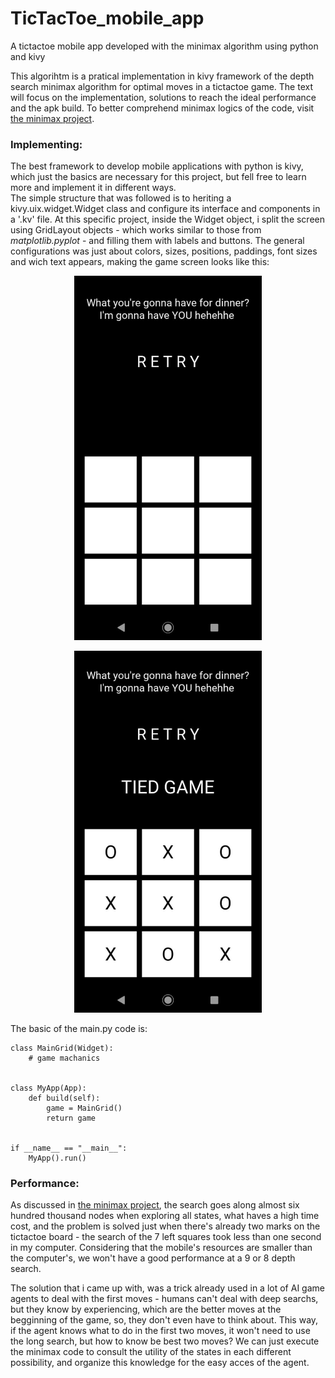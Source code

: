 # TicTacToe_mobile_app
A tictactoe mobile app developed with the minimax algorithm using  python and kivy

This algorihtm is a pratical implementation in kivy framework of the depth search minimax algorithm for optimal moves in a tictactoe game. The text will focus on the implementation, solutions to reach the ideal performance and the apk build. To better comprehend minimax logics of the code, visit [the minimax project](https://github.com/RodrigoMarquesP/TicTacToe_minimax_depth_search).


### Implementing:
The best framework to develop mobile applications with python is kivy, which just the basics are necessary for this project, but fell free to learn more and implement it in different ways.  
The simple structure that was followed is to heriting a kivy.uix.widget.Widget class and configure its interface and components in a '.kv' file. At this specific project, inside the Widget object, i split the screen using GridLayout objects - which works similar to those from *matplotlib.pyplot* - and filling them with labels and buttons. The general configurations was just about colors, sizes, positions, paddings, font sizes and wich text appears, making the game screen looks like this:
  

<p align="center">
  <img src="images/game_screen.jpg" width="300">
</p>

  
<p align="center">
  <img src="images/game_screen2.jpeg" width="300">
</p>

  
The basic of the main.py code is:

````
class MainGrid(Widget):
    # game machanics


class MyApp(App):
    def build(self):
        game = MainGrid()
        return game


if __name__ == "__main__":
    MyApp().run()
````


### Performance:

As discussed in [the minimax project](https://github.com/RodrigoMarquesP/TicTacToe_minimax_depth_search), the search goes along almost six hundred thousand nodes when exploring all states, what haves a high time cost, and the problem is solved just when there's already two marks on the tictactoe board - the search of the 7 left squares took less than one second in my computer. Considering that the mobile's resources are smaller than the computer's, we won't have a good performance at a 9 or 8 depth search.  

The solution that i came up with, was a trick already used in a lot of AI game agents to deal with the first moves - humans can't deal with deep searchs, but they know by experiencing, which are the better moves at the begginning of the game, so, they don't even have to think about. This way, if the agent knows what to do in the first two moves, it won't need to use the long search, but how to know be best two moves? We can just execute the minimax code to consult the utility of the states in each different possibility, and organize this knowledge for the easy acces of the agent.




